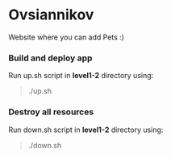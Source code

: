 
# Ovsiannikov

Website where you can add Pets :)

### Build and deploy app
Run up.sh script in **level1-2** directory using:

>./up.sh

### Destroy all resources
Run down.sh script in **level1-2** directory using:

>./down.sh
